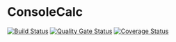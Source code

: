 # ConsoleCalc
[![Build Status](https://travis-ci.org/syanches/ConsoleCalc.svg?branch=master)](https://travis-ci.org/syanches/ConsoleCalc) [![Quality Gate Status](https://sonarcloud.io/api/project_badges/measure?project=syanches_ConsoleCalc&metric=alert_status)](https://sonarcloud.io/dashboard?id=syanches_ConsoleCalc) [![Coverage Status](https://coveralls.io/repos/github/syanches/ConsoleCalc/badge.svg)](https://coveralls.io/github/syanches/ConsoleCalc)
